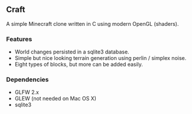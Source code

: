 ## Craft

A simple Minecraft clone written in C using modern OpenGL (shaders).

### Features

* World changes persisted in a sqlite3 database.
* Simple but nice looking terrain generation using perlin / simplex noise.
* Eight types of blocks, but more can be added easily.

### Dependencies

* GLFW 2.x
* GLEW (not needed on Mac OS X)
* sqlite3
